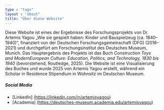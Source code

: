 ```yaml
---
type : "tags"
layout : "about"
title: "Über diese Website"
---
```


Diese Website ist eines der Ergebnisse des Forschungsprojekts von Dr. Artemis Yagou „Wie sie gespielt haben: Kinder und Bauspielzeug (ca. 1840–1940)“, finanziert von der Deutschen Forschungsgemeinschaft (DFG) (2016–2021) und durchgefürt am Forschungsinstitut des Deutsches Museum, Munich. Das Hauptergebnis des Projekts ist das Buch *Construction Toys and ModernEuropean Culture: Education, Politics, and Technology, 1830 bis 1940* (bevorstehend, Routledge, 2025). Die Website ist eine Visualisierung des Buches und wurde 2025 von Artemis Yagou erstellt, während ein Scholar in Residence Stipendium in Wohnsitz im Deutschen Museum.

##### Social Media
- [LinkedIn] (https://linkedin.com/in/artemisyagou)
- [Academia] (https://deutsches-museum.academia.edu/artemisyagou)